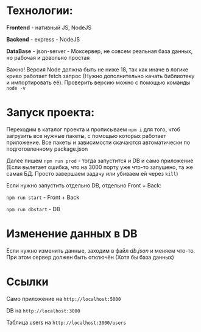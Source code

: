 # Технологии: 
**Frontend** - нативный JS, NodeJS

**Backend** - express - NodeJS

**DataBase** - json-server - Моксервер, не совсем реальная база данных, но рабочая и довольно простая

Важно! Версия Node должна быть не ниже 18, так как иначе в логике криво работает fetch запрос (Нужно дополнительно качать библиотеку и импортировать её). Проверить версию можно с помощью команды `node -v`

# Запуск проекта:
Переходим в каталог проекта и прописываем `npm i` для того, чтоб загрузить все нужные пакеты, с помощью которых работает приложение.
Все пакеты и зависимости скачаются автоматически по подготовленному package.json

Далее пишем `npm run prod` - тогда запустится и DB и само приложение (Если вылетает ошибка, что на 3000 порту уже что-то запушено, та же самая БД. Просто завершаем задачу или убиваем ей через `kill`)

Если нужно запустить отдельно DB, отдельно Front + Back:

`npm run start` - Front + Back

`npm run dbstart` - DB

# Изменение данных в DB

Если нужно изменить данные, заходим в файл *db.json* и меняем что-то. При этом сервер должен быть отключён (Хотя бы база данных)

# Ссылки

Само приложение на `http://localhost:5000`

DB на `http://localhost:3000`

Таблица users на `http://localhost:3000/users`
